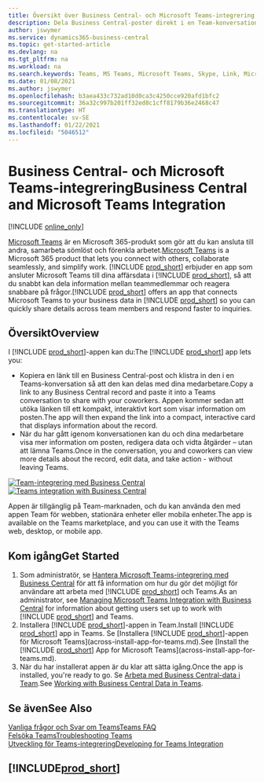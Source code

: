 ```yaml
---
title: Översikt över Business Central- och Microsoft Teams-integrering | Microsoft Docs
description: Dela Business Central-poster direkt i en Team-konversation.
author: jswymer
ms.service: dynamics365-business-central
ms.topic: get-started-article
ms.devlang: na
ms.tgt_pltfrm: na
ms.workload: na
ms.search.keywords: Teams, MS Teams, Microsoft Teams, Skype, Link, Microsoft 365, collaborate, collaboration, teamwork
ms.date: 01/08/2021
ms.author: jswymer
ms.openlocfilehash: b3aea433c732ad10d0ca3c4250cce920afd1bfc2
ms.sourcegitcommit: 36a32c997b201ff32ed8c1cff8179b36e2468c47
ms.translationtype: HT
ms.contentlocale: sv-SE
ms.lasthandoff: 01/22/2021
ms.locfileid: "5046512"
---
```

# <a name="business-central-and-microsoft-teams-integration"></a><span data-ttu-id="cd9ca-103">Business Central- och Microsoft Teams-integrering</span><span class="sxs-lookup"><span data-stu-id="cd9ca-103">Business Central and Microsoft Teams Integration</span></span>

[!INCLUDE [online_only](includes/online_only.md)]

<span data-ttu-id="cd9ca-104">[Microsoft Teams](https://www.microsoft.com/en-us/microsoft-365/microsoft-teams) är en Microsoft 365-produkt som gör att du kan ansluta till andra, samarbeta sömlöst och förenkla arbetet.</span><span class="sxs-lookup"><span data-stu-id="cd9ca-104">[Microsoft Teams](https://www.microsoft.com/en-us/microsoft-365/microsoft-teams) is a Microsoft 365 product that lets you connect with others, collaborate seamlessly, and simplify work.</span></span> <span data-ttu-id="cd9ca-105">[!INCLUDE [prod_short](includes/prod_short.md)] erbjuder en app som ansluter Microsoft Teams till dina affärsdata i [!INCLUDE [prod_short](includes/prod_short.md)], så att du snabbt kan dela information mellan teammedlemmar och reagera snabbare på frågor.</span><span class="sxs-lookup"><span data-stu-id="cd9ca-105">[!INCLUDE [prod_short](includes/prod_short.md)] offers an app that connects Microsoft Teams to your business data in [!INCLUDE [prod_short](includes/prod_short.md)] so you can quickly share details across team members and respond faster to inquiries.</span></span>

## <a name="overview"></a><span data-ttu-id="cd9ca-106">Översikt</span><span class="sxs-lookup"><span data-stu-id="cd9ca-106">Overview</span></span>

<span data-ttu-id="cd9ca-107">I [!INCLUDE [prod_short](includes/prod_short.md)]-appen kan du:</span><span class="sxs-lookup"><span data-stu-id="cd9ca-107">The [!INCLUDE [prod_short](includes/prod_short.md)] app lets you:</span></span>

- <span data-ttu-id="cd9ca-108">Kopiera en länk till en Business Central-post och klistra in den i en Teams-konversation så att den kan delas med dina medarbetare.</span><span class="sxs-lookup"><span data-stu-id="cd9ca-108">Copy a link to any Business Central record and paste it into a Teams conversation to share with your coworkers.</span></span> <span data-ttu-id="cd9ca-109">Appen kommer sedan att utöka länken till ett kompakt, interaktivt kort som visar information om posten.</span><span class="sxs-lookup"><span data-stu-id="cd9ca-109">The app will then expand the link into a compact, interactive card that displays information about the record.</span></span>
- <span data-ttu-id="cd9ca-110">När du har gått igenom konversationen kan du och dina medarbetare visa mer information om posten, redigera data och vidta åtgärder – utan att lämna Teams.</span><span class="sxs-lookup"><span data-stu-id="cd9ca-110">Once in the conversation, you and coworkers can view more details about the record, edit data, and take action - without leaving Teams.</span></span>

<span data-ttu-id="cd9ca-111">[![Team-integrering med Business Central](media/teams-intro-v3.png)](media/teams-intro-v3.png#lightbox)</span><span class="sxs-lookup"><span data-stu-id="cd9ca-111">[![Teams integration with Business Central](media/teams-intro-v3.png)](media/teams-intro-v3.png#lightbox)</span></span>

<span data-ttu-id="cd9ca-112">Appen är tillgänglig på Team-marknaden, och du kan använda den med appen Team för webben, stationära enheter eller mobila enheter.</span><span class="sxs-lookup"><span data-stu-id="cd9ca-112">The app is available on the Teams marketplace, and you can use it with the Teams web, desktop, or mobile app.</span></span>

## <a name="get-started"></a><span data-ttu-id="cd9ca-113">Kom igång</span><span class="sxs-lookup"><span data-stu-id="cd9ca-113">Get Started</span></span>

1. <span data-ttu-id="cd9ca-114">Som administratör, se [Hantera Microsoft Teams-integrering med Business Central](admin-teams-integration.md) för att få information om hur du gör det möjligt för användare att arbeta med [!INCLUDE [prod_short](includes/prod_short.md)] och Teams.</span><span class="sxs-lookup"><span data-stu-id="cd9ca-114">As an administrator, see [Managing Microsoft Teams Integration with Business Central](admin-teams-integration.md) for information about getting users set up to work with [!INCLUDE [prod_short](includes/prod_short.md)] and Teams.</span></span>
2. <span data-ttu-id="cd9ca-115">Installera [!INCLUDE [prod_short](includes/prod_short.md)]-appen in Team.</span><span class="sxs-lookup"><span data-stu-id="cd9ca-115">Install [!INCLUDE [prod_short](includes/prod_short.md)] app in Teams.</span></span> <span data-ttu-id="cd9ca-116">Se [Installera [!INCLUDE [prod_short](includes/prod_short.md)]-appen för Microsoft Teams](across-install-app-for-teams.md).</span><span class="sxs-lookup"><span data-stu-id="cd9ca-116">See [Install the [!INCLUDE [prod_short](includes/prod_short.md)] App for Microsoft Teams](across-install-app-for-teams.md).</span></span>
3. <span data-ttu-id="cd9ca-117">När du har installerat appen är du klar att sätta igång.</span><span class="sxs-lookup"><span data-stu-id="cd9ca-117">Once the app is installed, you're ready to go.</span></span> <span data-ttu-id="cd9ca-118">Se [Arbeta med Business Central-data i Team](across-working-with-teams.md).</span><span class="sxs-lookup"><span data-stu-id="cd9ca-118">See [Working with Business Central Data in Teams](across-working-with-teams.md).</span></span> 

## <a name="see-also"></a><span data-ttu-id="cd9ca-119">Se även</span><span class="sxs-lookup"><span data-stu-id="cd9ca-119">See Also</span></span>

[<span data-ttu-id="cd9ca-120">Vanliga frågor och Svar om Teams</span><span class="sxs-lookup"><span data-stu-id="cd9ca-120">Teams FAQ</span></span>](teams-faq.md)  
[<span data-ttu-id="cd9ca-121">Felsöka Teams</span><span class="sxs-lookup"><span data-stu-id="cd9ca-121">Troubleshooting Teams</span></span>](admin-teams-troubleshooting.md)  
[<span data-ttu-id="cd9ca-122">Utveckling för Teams-integrering</span><span class="sxs-lookup"><span data-stu-id="cd9ca-122">Developing for Teams Integration</span></span>](/dynamics365/business-central/dev-itpro/developer/devenv-develop-for-teams)  
## [!INCLUDE[prod_short](includes/free_trial_md.md)]  
